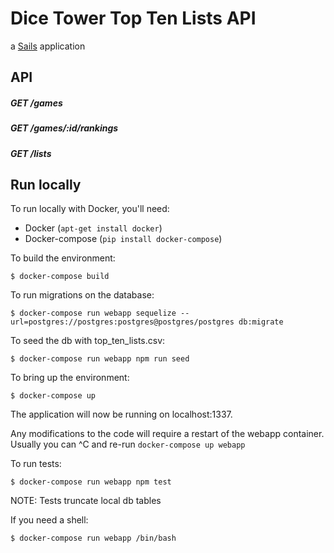 # Dice Tower Top Ten Lists API

a [Sails](http://sailsjs.org) application

## API

##### GET /games
##### GET /games/:id/rankings
##### GET /lists

## Run locally

To run locally with Docker, you'll need:

* Docker (``apt-get install docker``)
* Docker-compose (``pip install docker-compose``)

To build the environment:

```
$ docker-compose build
```

To run migrations on the database:

```
$ docker-compose run webapp sequelize --url=postgres://postgres:postgres@postgres/postgres db:migrate
```

To seed the db with top_ten_lists.csv:

```
$ docker-compose run webapp npm run seed
```

To bring up the environment:

```
$ docker-compose up
```

The application will now be running on localhost:1337.

Any modifications to the code will require a restart of the webapp container.
Usually you can ^C and re-run ``docker-compose up webapp``

To run tests:

```
$ docker-compose run webapp npm test
```

NOTE: Tests truncate local db tables

If you need a shell:

```
$ docker-compose run webapp /bin/bash
```